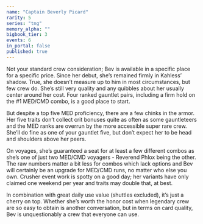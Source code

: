 ```yaml
---
name: "Captain Beverly Picard"
rarity: 5
series: "tng"
memory_alpha: ""
bigbook_tier: 3
events: 6
in_portal: false
published: true
---
```


Not your standard crew consideration; Bev is available in a specific place for a specific price. Since her debut, she’s remained firmly in Kahless’ shadow. True, she doesn’t measure up to him in most circumstances, but few crew do. She’s still very quality and any quibbles about her usually center around her cost. Four ranked gauntlet pairs, including a firm hold on the #1 MED/CMD combo, is a good place to start.

But despite a top five MED proficiency, there are a few chinks in the armor. Her five traits don’t collect crit bonuses quite as often as some gauntleteers and the MED ranks are overrun by the more accessible super rare crew. She’ll do fine as one of your gauntlet five, but don’t expect her to be head and shoulders above her peers.

On voyages, she’s guaranteed a seat for at least a few different combos as she’s one of just two MED/CMD voyagers - Reverend Phlox being the other. The raw numbers matter a bit less for combos which lack options and Bev will certainly be an upgrade for MED/CMD runs, no matter who else you own. Crusher event work is spotty on a good day; her variants have only claimed one weekend per year and traits may double that, at best.

In combination with great daily use value (shuttles excluded), it’s just a cherry on top. Whether she’s worth the honor cost when legendary crew are so easy to obtain is another conversation, but in terms on card quality, Bev is unquestionably a crew that everyone can use.
